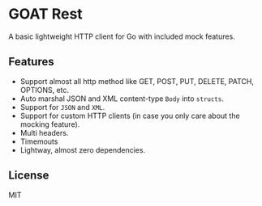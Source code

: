 # GOAT Rest

A basic lightweight HTTP client for Go with included mock features.

## Features

-   Support almost all http method like GET, POST, PUT, DELETE, PATCH, OPTIONS, etc.
-   Auto marshal JSON and XML content-type `Body` into `structs`.
-   Support for `JSON` and `XML`.
-   Support for custom HTTP clients (in case you only care about the mocking feature).
-   Multi headers.
-   Timemouts
-   Lightway, almost zero dependencies.

## License

MIT
